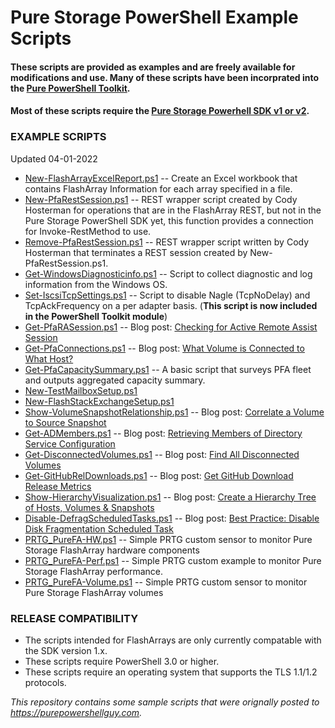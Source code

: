 # Pure Storage PowerShell Example Scripts

#### These scripts are provided as examples and are freely available for modifications and use. Many of these scripts have been incorprated into the [Pure PowerShell Toolkit](https://github.com/PureStorage-OpenConnect/powershell-toolkit).

#### Most of these scripts require the [Pure Storage Powerhell SDK v1 or v2](https://github.com/PureStorage-Connect).

### EXAMPLE SCRIPTS

Updated 04-01-2022

- [New-FlashArrayExcelReport.ps1](https://github.com/PureStorage-OpenConnect/powershell-scripts/blob/main/New-FlashArrayExcelReport.ps1) -- Create an Excel workbook that contains FlashArray Information for each array specified in a file.
- [New-PfaRestSession.ps1](https://github.com/PureStorage-OpenConnect/powershell-scripts/blob/main/New-PfaRestSession.ps1) -- REST wrapper script created by Cody Hosterman for operations that are in the FlashArray REST, but not in the Pure Storage PowerShell SDK yet, this function provides a connection for Invoke-RestMethod to use.
- [Remove-PfaRestSession.ps1](https://github.com/PureStorage-OpenConnect/powershell-scripts/blob/main/Remove-PfaRestSession.ps1) -- REST wrapper script written by Cody Hosterman that terminates a REST session created by New-PfaRestSession.ps1.
- [Get-WindowsDiagnosticinfo.ps1](https://github.com/PureStorage-OpenConnect/powershell-scripts/blob/main/Get-WindowsDiagnosticInfo.ps1) -- Script to collect diagnostic and log information from the Windows OS.
- [Set-IscsiTcpSettings.ps1](https://github.com/PureStorage-OpenConnect/powershell-toolkit) -- Script to disable Nagle (TcpNoDelay) and TcpAckFrequency on a per adapter basis. (**This script is now included in the PowerShell Toolkit module**)
- [Get-PfaRASession.ps1](https://github.com/PureStorage-OpenConnect/powershell-scripts/blob/main/Get-PfaRASession.ps1) -- Blog post: [Checking for Active Remote Assist Session](http://www.purepowershellguy.com/?p=12631)
- [Get-PfaConnections.ps1](https://github.comPureStorage-OpenConnect/powershell-scripts/blob/main/Get-PfaConnections.ps1) -- Blog post: [What Volume is Connected to What Host?](http://www.purepowershellguy.com/?p=10312)
- [Get-PfaCapacitySummary.ps1](https://github.com/PureStorage-OpenConnect/powershell-scripts/blob/main/Get-PfaCapacitySummary.ps1) -- A basic script that surveys PFA fleet and outputs aggregated capacity summary.
- [New-TestMailboxSetup.ps1](https://github.com/PureStorage-OpenConnect/powershell-scripts/blob/main/New-TestMailboxSetup.ps1)
- [New-FlashStackExchangeSetup.ps1](https://github.com/PureStorage-OpenConnect/powershell-scripts/blob/main/New-FlashStackExchangeSetup.ps1)
- [Show-VolumeSnapshotRelationship.ps1](https://github.com/PureStorage-OpenConnect/powershell-scripts/blob/main/Show-VolumeSnapshotRelationship.ps1) -- Blog post: [Correlate a Volume to Source Snapshot](http://www.purepowershellguy.com/?p=11091)
- [Get-ADMembers.ps1](https://github.com/PureStorage-OpenConnect/powershell-scripts/blob/main/Get-PfaConnections.ps1) -- Blog post: [Retrieving Members of Directory Service Configuration](http://www.purepowershellguy.com/?p=12121)
- [Get-DisconnectedVolumes.ps1](https://github.com/PureStorage-OpenConnect/powershell-scripts/blob/main/Get-DisconnectedVolumes.ps1) -- Blog post: [Find All Disconnected Volumes](http://www.purepowershellguy.com/?p=12201)
- [Get-GitHubRelDownloads.ps1](https://github.com/PureStorage-OpenConnect/powershell-scripts/blob/mmain/Get-GitHubRelDownloads.ps1) -- Blog post: [Get GitHub Download Release Metrics](http://www.purepowershellguy.com/?p=12271)
- [Show-HierarchyVisualization.ps1](https://github.com/PureStorage-OpenConnect/powershell-scripts/blob/main/Show-HierarchyVisualization.ps1) -- Blog post: [Create a Hierarchy Tree of Hosts, Volumes & Snapshots](http://www.purepowershellguy.com/?p=12401)
- [Disable-DefragScheduledTasks.ps1](https://github.com/PureStorage-OpenConnect/powershell-scripts/blob/main/Disable-DefragScheduledTask.ps1) -- Blog post: [Best Practice: Disable Disk Fragmentation Scheduled Task](http://www.purepowershellguy.com/?p=12471)
- [PRTG_PureFA-HW.ps1](https://github.com/PureStorage-OpenConnect/powershell-scripts/blob/main/PRTG_PureFA-HW.ps1) -- Simple PRTG custom sensor to monitor Pure Storage FlashArray hardware components
- [PRTG_PureFA-Perf.ps1](https://github.com/PureStorage-OpenConnect/powershell-scripts/blob/main/PRTG_PureFA-Perf.ps1) -- Simple PRTG custom example to monitor Pure Storage FlashArray performance.
- [PRTG_PureFA-Volume.ps1](https://github.com/PureStorage-OpenConnect/powershell-scripts/blob/main/PRTG_PureFA-Volume.ps1) -- Simple PRTG custom sensor to monitor Pure Storage FlashArray volumes

### RELEASE COMPATIBILITY

- The scripts intended for FlashArrays are only currently compatable with the SDK version 1.x.
- These scripts require PowerShell 3.0 or higher.
- These scripts require an operating system that supports the TLS 1.1/1.2 protocols.

_This repository contains some sample scripts that were orignally posted to https://purepowershellguy.com._
